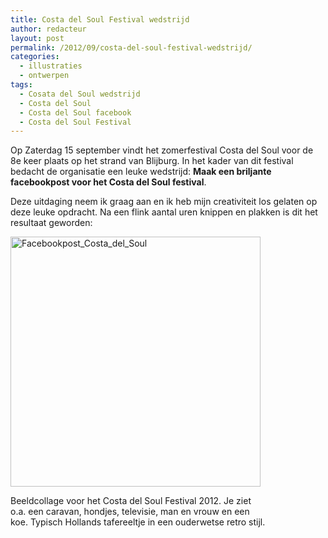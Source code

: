 ```yaml
---
title: Costa del Soul Festival wedstrijd
author: redacteur
layout: post
permalink: /2012/09/costa-del-soul-festival-wedstrijd/
categories:
  - illustraties
  - ontwerpen
tags:
  - Cosata del Soul wedstrijd
  - Costa del Soul
  - Costa del Soul facebook
  - Costa del Soul Festival
---
```

Op Zaterdag 15 september vindt het zomerfestival Costa del Soul voor de 8e keer plaats op het strand van Blijburg. In het kader van dit festival bedacht de organisatie een leuke wedstrijd: **Maak een briljante facebookpost voor het Costa del Soul festival**.

Deze uitdaging neem ik graag aan en ik heb mijn creativiteit los gelaten op deze leuke opdracht. Na een flink aantal uren knippen en plakken is dit het resultaat geworden:

<div id="attachment_2780" style="width: 410px" class="wp-caption aligncenter">
  <a title="Surf naar de website van Boomerang voor meer info" href="http://create.boomerang.nl/opdrachten/maak-een-briljante-facebookpost-voor-het-costa-del-soul-festival/creaties/hildeontwerpt/costa-del-soul-2012-retro-caravan?overview=thumbs&order=meest-bekeken&p=2" target="_blank"><img class="size-full wp-image-2780  " title="Facebookpost_Costa_del_Soul" src="http://www.schildertuin.nl/wordpress/wp-content/uploads/2012/09/Facebookpost_Costa_del_Soul.jpg" alt="Facebookpost_Costa_del_Soul" width="400" height="400" /></a>
  
  <p class="wp-caption-text">
    Beeldcollage voor het Costa del Soul Festival 2012. Je ziet o.a. een caravan, hondjes, televisie, man en vrouw en een koe. Typisch Hollands tafereeltje in een ouderwetse retro stijl.
  </p>
</div>

&nbsp;